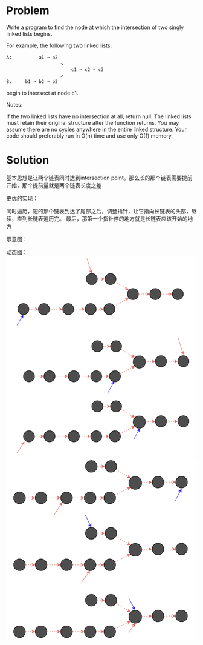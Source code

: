 # Problem
Write a program to find the node at which the intersection of two singly linked lists begins.


For example, the following two linked lists:
```
A:          a1 → a2
                    ↘
                        c1 → c2 → c3
                    ↗
B:     b1 → b2 → b3
```
begin to intersect at node c1.


Notes:

If the two linked lists have no intersection at all, return null.
The linked lists must retain their original structure after the function returns.
You may assume there are no cycles anywhere in the entire linked structure.
Your code should preferably run in O(n) time and use only O(1) memory.

# Solution

基本思想是让两个链表同时达到intersection point。那么长的那个链表需要提前开始，那个提前量就是两个链表长度之差

更优的实现：

同时遍历，短的那个链表到达了尾部之后，调整指针，让它指向长链表的头部，继续，直到长链表遍历完。
最后，那第一个指针停的地方就是长链表应该开始的地方

示意图：
[](intersection_two_linked_list.png)

动态图：
![](intersection_two_linked_list1.png)
![](intersection_two_linked_list2.png)